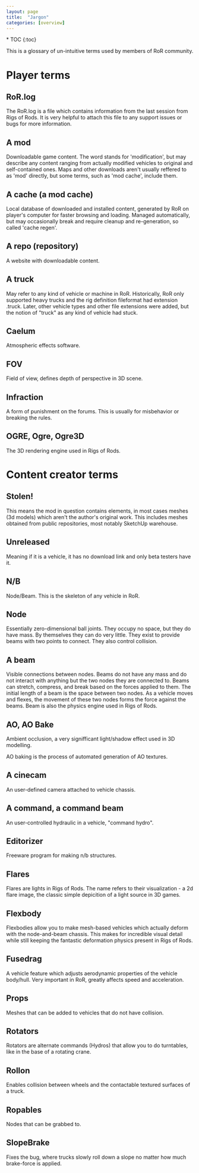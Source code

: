 ```yaml
---
layout: page
title:  "Jargon"
categories: [overview]
---
```


<div class="toc" markdown="1">
  * TOC
  {:toc}
</div>

This is a glossary of un-intuitive terms used by members of RoR community.

<!-- ----------------------------------------------------------------------- -->

# Player terms

## RoR.log
The RoR.log is a file which contains information from the last session from Rigs of Rods. It is very helpful to attach this file to any support issues or bugs for more information.


## A mod

Downloadable game content. The word stands for 'modification', but may describe any content ranging from actually modified vehicles to original and self-contained ones. Maps and other downloads aren't usually reffered to as 'mod' directly, but some terms, such as 'mod cache', include them.

## A cache (a mod cache)

Local database of downloaded and installed content, generated by RoR on player's computer for faster browsing and loading. Managed automatically, but may occasionally break and require cleanup and re-generation, so called 'cache regen'.

## A repo (repository)

A website with downloadable content.

## A truck

May refer to any kind of vehicle or machine in RoR. 
Historically, RoR only supported heavy trucks and the rig definition fileformat had extension .truck.
Later, other vehicle types and other file extensions were added, but the notion of "truck" as any kind of vehicle had stuck.

## Caelum

Atmospheric effects software.

## FOV

Field of view, defines depth of perspective in 3D scene.

## Infraction

A form of punishment on the forums. This is usually for misbehavior or breaking the rules.

## OGRE, Ogre, Ogre3D

The 3D rendering engine used in Rigs of Rods.

<!-- ----------------------------------------------------------------------- -->

# Content creator terms

## Stolen!

This means the mod in question contains elements, in most cases meshes (3d models) which aren't the author's original work. This includes meshes obtained from public repositories, most notably SketchUp warehouse.

## Unreleased

Meaning if it is a vehicle, it has no download link and only beta testers have it.

## N/B

Node/Beam. This is the skeleton of any vehicle in RoR. 

## Node

Essentially zero-dimensional ball joints. They occupy no space, but they do have mass. By themselves they can do very little. They exist to provide beams with two points to connect. They also control collision.

## A beam

Visible connections between nodes. Beams do not have any mass and do not interact with anything but the two nodes they are connected to. Beams can stretch, compress, and break based on the forces applied to them. The initial length of a beam is the space between two nodes. As a vehicle moves and flexes, the movement of these two nodes forms the force against the beams. Beam is also the physics engine used in Rigs of Rods.

## AO, AO Bake

Ambient occlusion, a very signifficant light/shadow effect used in 3D modelling.

AO baking is the process of automated generation of AO textures.

## A cinecam

An user-defined camera attached to vehicle chassis.

## A command, a command beam

An user-controlled hydraulic in a vehicle, "command hydro".

## Editorizer

Freeware program for making n/b structures.

## Flares

Flares are lights in Rigs of Rods. The name refers to their visualization - a 2d flare image, the classic simple depicition of a light source in 3D games. 

## Flexbody

Flexbodies allow you to make mesh-based vehicles which actually deform with the node-and-beam chassis. This makes for incredible visual detail while still keeping the fantastic deformation physics present in Rigs of Rods. 

## Fusedrag

A vehicle feature which adjusts aerodynamic properties of the vehicle body/hull. Very important in RoR, greatly affects speed and acceleration.

## Props

Meshes that can be added to vehicles that do not have collision.

## Rotators

Rotators are alternate commands (Hydros) that allow you to do turntables, like in the base of a rotating crane.

## Rollon

Enables collision between wheels and the contactable textured surfaces of a truck.

## Ropables

Nodes that can be grabbed to.

## SlopeBrake

Fixes the bug, where trucks slowly roll down a slope no matter how much brake-force is applied.

